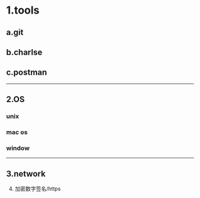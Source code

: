 # 1.tools
## a.git
## b.charlse
## c.postman
---
## 2.OS
### unix
### mac os
### window
---
## 3.network
4. 加密数字签名/https

